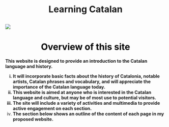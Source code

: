 <h1 align="center">Learning Catalan</h1>


<h2 href="https://upload.wikimedia.org/wikipedia/commons/7/7a/Senyera_%28Pl._Octavi%C3%A0%2C_S._Cugat_del_Vall%C3%A8s%29_01.jpg"><img class="imgCenter" src="https://upload.wikimedia.org/wikipedia/commons/7/7a/Senyera_%28Pl._Octavi%C3%A0%2C_S._Cugat_del_Vall%C3%A8s%29_01.jpg" style = "display:block:margin-left: auto; margin-right: auto;"/>

<h1 style="color:black;" align="center">Overview of this site</h1>


<strong> This website is designed to provide an introduction to the Catalan language and history.
  
<ol type= "i">
  
<li>It will incorporate basic facts about the history of Catalonia, notable artists, Catalan phrases and vocabulary, and will appreciate the importance of the Catalan language today. </li>

<li>This website is aimed at anyone who is interested in the Catalan language and culture, but may be of most use to potential visitors. </l>

<li>The site will include a variety of activities and multimedia to provide active engagement on each section.</li>

<li>The section below shows an outline of the content of each page in my proposed website.</strong> </li>
</ol>

